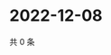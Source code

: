 # 2022-12-08

共 0 条

<!-- BEGIN WEIBO -->
<!-- 最后更新时间 Thu Dec 08 2022 05:13:08 GMT+0800 (China Standard Time) -->

<!-- END WEIBO -->
